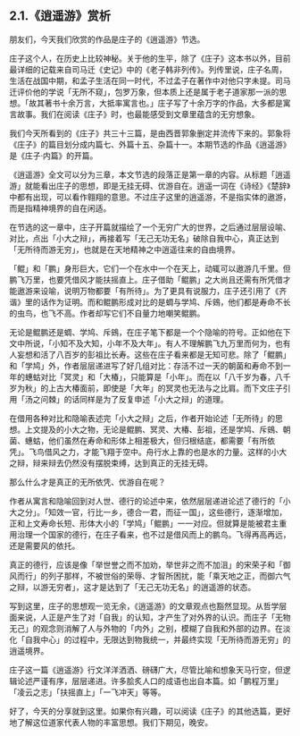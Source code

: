 ## 2.1.《逍遥游》赏析
朋友们，今天我们欣赏的作品是庄子的《逍遥游》节选。


庄子这个人，在历史上比较神秘。关于他的生平，除了《庄子》这本书以外，目前最详细的记载来自司马迁《史记》中的《老子韩非列传》。列传里说，庄子名周，生活在战国中期，和孟子生活在同一时代，不过孟子在著作中对他只字未提。司马迁评价他的学说「无所不窥」，包罗万象，但本质上还是属于老子道家那一派的思想。「故其著书十余万言，大抵率寓言也。」庄子写了十余万字的作品，大多都是寓言故事。我们在阅读《庄子》时，也最能感受到文章里蕴含的无穷想象。 


我们今天所看到的《庄子》共三十三篇，是由西晋郭象删定并流传下来的。郭象将《庄子》的篇目划分成内篇七、外篇十五、杂篇十一。本期节选的作品《逍遥游》是《庄子·内篇》的开篇。


《逍遥游》全文可以分为三章，本文节选的段落正是第一章的内容。从标题「逍遥游」就能看出庄子的思想，即是无挂无碍、优游自在。逍遥一词在《诗经》《楚辞》中都有出现，可以看作翱翔的意思。不过庄子这里的逍遥游，不是指实体的遨游，而是指精神境界的自在闲适。


在节选的这一章中，庄子开篇就描绘了一个无穷广大的世界，之后通过层层设喻、对比，点出「小大之辩」，再接着写「无己无功无名」破除自我中心，真正达到「无所待而游无穷」，也就是在天地精神之中逍遥往来的自由境界。


「鲲」和「鹏」身形巨大，它们一个在水中一个在天上，动辄可以遨游几千里。但鹏飞万里，也要凭借风才能扶摇直上。庄子借助「鲲鹏」之大尚且还需有所凭借才能遨游来设喻，说明万物都要「有所待」。为了更具有说服力，庄子还引用了《齐谐》里的话作为证明。而和鲲鹏形成对比的是蜩与学鸠、斥鴳，他们都是寿命不长的虫鸟，也飞不高。作者却写它们不自量力地嘲笑鲲鹏。 


无论是鲲鹏还是蜩、学鸠、斥鴳，在庄子笔下都是一个个隐喻的符号。正如他在下文中所说，「小知不及大知，小年不及大年」。有人不理解鹏飞九万里而何为，也有人妄想和活了八百岁的彭祖比长寿。这些在庄子看来都是无知可悲。除了「鲲鹏」和「学鸠」外，作者层层递进写了好几组对比：存活不过一天的朝菌和寿命不到一年的蟪蛄对比「冥灵」和「大椿」，只能算是「小年」。而在以「八千岁为春，八千岁为秋」的上古大椿面前，即使是「大年」的冥灵也无法与之比肩。而下文庄子引用「汤之问棘」的话同样是为了反复申述「小大之辩」的道理。 


在借用各种对比和隐喻表述完「小大之辩」之后，作者开始论述「无所待」的思想。上文提及的小大之物，无论是鲲鹏、冥灵、大椿、彭祖，还是学鸠、斥鴳、朝菌、蟪蛄，他们虽然在寿命和形体上相差极大，但归根结底，都需要「有所依凭」。飞鸟借风之力，才能飞翔于空中。舟行水上靠的也是水的力量。这样的小大之辩，辩来辩去仍然没有摆脱束缚，达到真正的无挂无碍。


那么什么才是真正的无所依凭、优游自在呢？


作者从寓言和隐喻回到对人世、德行的论述中来，依然层层递进论述了德行的「小大之分」。「知效一官，行比一乡，德合一君，而征一国」，这些德行，逐渐增加，正和上文寿命长短、形体大小的「学鸠」「鲲鹏」一一对应。但就算是能被君主重用治理一个国家的德行，在庄子看来，也不过是借风而上的鹏鸟。飞得再高再远，还是需要风的依托。


真正的德行，应该是像「举世誉之而不加劝，举世非之而不加沮」的宋荣子和「御风而行」的列子那样，不被世俗的荣辱、才智所困扰，能「乘天地之正，而御六气之辩，以游无穷者」，这才是达到了「无己无功无名」的逍遥游的状态。


写到这里，庄子的思想观一览无余，《逍遥游》的文章观点也豁然显现。从哲学层面来说，人正是产生了对「自我」的认知，才产生了对外界的认识。而庄子「无物无己」的观念则消解了人与外物的「内外」之别，模糊了自我和外部的边界。在淡化「自我中心」的过程中，无限达到物我统一，并最终实现「无所待而游无穷」的逍遥境界。 


庄子这一篇《逍遥游》行文洋洋洒洒、磅礴广大，尽管比喻和想象天马行空，但逻辑论述严谨有序，层层递进。许多脍炙人口的成语也出自本篇。如「鹏程万里」「凌云之志」「扶摇直上」「一飞冲天」等等。


好了，今天的分享就到这里。如果你有兴趣，可以阅读《庄子》的其他选篇，更好地了解这位道家代表人物的丰富思想。我们下期见，晚安。 

